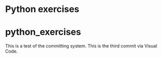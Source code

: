 # Python exercises
# python_exercises
This is a test of the committing system.
This is the third commit via Visual Code.

